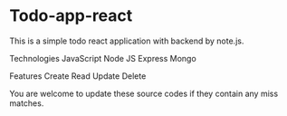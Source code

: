 # Todo-app-react
This is a simple todo react application with backend by note.js.

Technologies
JavaScript
Node JS
Express
Mongo

Features
Create
Read
Update
Delete

You are welcome to update these source codes if they contain any miss matches.
